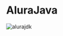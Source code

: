 
# AluraJava

![alurajdk](https://user-images.githubusercontent.com/79121527/115066257-aa6dca80-9ec5-11eb-9340-34ab79810022.png)
